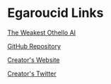 # Egaroucid Links



[The Weakest Othello AI](https://www.egaroucen.nyanyan.dev/)



[GitHub Repository](https://github.com/Nyanyan/Egaroucid)



[Creator's Website](https://nyanyan.dev/en/)



[Creator's Twitter](https://twitter.com/takuto_yamana)